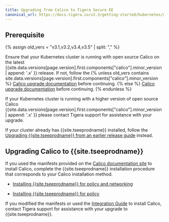 ```yaml
---
title: Upgrading from Calico to Tigera Secure EE
canonical_url: https://docs.tigera.io/v2.3/getting-started/kubernetes/upgrade/upgrade-to-tsee
---
```


## Prerequisite
{% assign old_vers = "v3.1,v3.2,v3.4,v3.5" | split: "," %}

Ensure that your Kubernetes cluster is running with open source Calico on the latest {{site.data.versions[page.version].first.components["calico"].minor_version | append: '.x' }}
release. If not, follow the {% unless old_vers contains site.data.versions[page.version].first.components["calico"].minor_version %}
[Calico upgrade documentation](https://docs.projectcalico.org/{{site.data.versions[page.version].first.components["calico"].minor_version}}/maintenance/kubernetes-upgrade) before continuing.
{% else %}
[Calico upgrade documentation](https://docs.projectcalico.org/{{site.data.versions[page.version].first.components["calico"].minor_version}}/getting-started/kubernetes/upgrade/upgrade) before continuing.
{% endunless %}


If your Kubernetes cluster is running with a higher version of open source Calico {{site.data.versions[page.version].first.components["calico"].minor_version | append: '.x' }} please contact Tigera support
for assistance with your upgrade.

If your cluster already has {{site.tseeprodname}} installed, follow the [Upgrading {{site.tseeprodname}} from an earlier release guide](./upgrade-tsee) 
instead.

## Upgrading Calico to {{site.tseeprodname}}

If you used the manifests provided on the [Calico documentation site](https://docs.projectcalico.org/) 
to install Calico, complete the {{site.tseeprodname}} installation procedure that 
corresponds to your Calico installation method.

- [Installing {{site.tseeprodname}} for policy and networking](../installation/calico)

- [Installing {{site.tseeprodname}} for policy](../installation/other)

If you modified the manifests or used the 
[Integration Guide](https://docs.projectcalico.org/latest/getting-started/kubernetes/installation/integration) 
to install Calico, contact Tigera support for assistance with your upgrade 
to {{site.tseeprodname}}.
